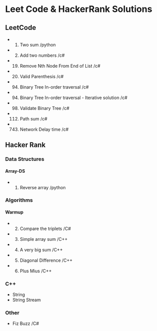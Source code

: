 # Leet Code & HackerRank Solutions


## LeetCode
- 01. Two sum /python
- 02. Add two numbers /c#
- 19. Remove Nth Node From End of List /c#
- 20. Valid Parenthesis /c#
- 94. Binary Tree In-order traversal /c#
- 94. Binary Tree In-order traversal - Iterative solution /c#
- 98. Validate Binary Tree /c#
- 112. Path sum /c#
- 743. Network Delay time /c#


## Hacker Rank

### Data Structures

#### Array-DS

- 01. Reverse array /python

### Algorithms

#### Warmup

- 02. Compare the triplets /C#
- 03. Simple array sum /C++
- 04. A very big sum /C++
- 05. Diagonal Difference /C++
- 06. Plus Mius /C++

### C++
- String
- String Stream

### Other
- Fiz Buzz /C#
